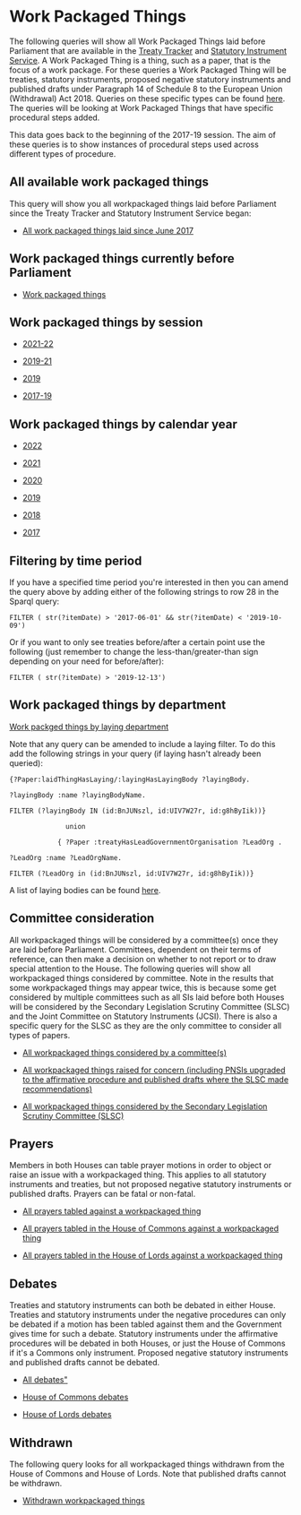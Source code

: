 # Work Packaged Things

The following queries will show all Work Packaged Things laid before Parliament that are available in the [Treaty Tracker](https://treaties.parliament.uk) and [Statutory Instrument Service](https://statutoryinstruments.parliament.uk/). A Work Packaged Thing is a thing, such as a paper, that is the focus of a work package. For these queries a Work Packaged Thing will be treaties, statutory instruments, proposed negative statutory instruments and published drafts under Paragraph 14 of Schedule 8 to the European Union (Withdrawal) Act 2018. Queries on these specific types can be found [here](https://ukparliament.github.io/ontologies/procedure/meta/queries/). The queries will be looking at Work Packaged Things that have specific procedural steps added.

This data goes back to the beginning of the 2017-19 session. The aim of these queries is to show instances of procedural steps used across different types of procedure.


## All available work packaged things

This query will show you all workpackaged things laid before Parliament since the Treaty Tracker and Statutory Instrument Service began:

* <a href="https://api.parliament.uk/s/cbea02e0">All work packaged things laid since June 2017</a>

## Work packaged things currently before Parliament

* [Work packaged things](https://api.parliament.uk/s/61ea2e4e)  

## Work packaged things by session

* <a href="https://api.parliament.uk/s/678addc1">2021-22</a>

* <a href="https://api.parliament.uk/s/0e601291">2019-21</a>

* <a href="https://api.parliament.uk/s/81727187">2019</a>

* <a href="https://api.parliament.uk/s/57fb64d3">2017-19</a>

## Work packaged things by calendar year

* <a href="https://api.parliament.uk/s/f12ad952">2022</a>

* <a href="https://api.parliament.uk/s/19224f0a">2021</a>

* <a href="https://api.parliament.uk/s/c48a5f3c">2020</a>

* <a href="https://api.parliament.uk/s/46569fbf">2019</a>

* <a href="https://api.parliament.uk/s/d5222955">2018</a>

* <a href="https://api.parliament.uk/s/ed8bb1bc">2017</a>

## Filtering by time period

If you have a specified time period you're interested in then you can amend the query above by adding either of the following strings to row 28 in the Sparql query:

    FILTER ( str(?itemDate) > '2017-06-01' && str(?itemDate) < '2019-10-09') 

Or if you want to only see treaties before/after a certain point use the following (just remember to change the less-than/greater-than sign depending on your need for before/after):

    FILTER ( str(?itemDate) > '2019-12-13')

## Work packaged things by department

[Work packged things by laying department](layings)	

Note that any query can be amended to include a laying filter. To do this add the following strings in your query (if laying hasn't already been queried):


    
	{?Paper:laidThingHasLaying/:layingHasLayingBody ?layingBody.
	
	?layingBody :name ?layingBodyName.
	
    FILTER (?layingBody IN (id:BnJUNszl, id:UIV7W27r, id:g8hByIik))}
	
                  union
				  
                { ?Paper :treatyHasLeadGovernmentOrganisation ?LeadOrg .
					
    ?LeadOrg :name ?LeadOrgName.
	
    FILTER (?LeadOrg in (id:BnJUNszl, id:UIV7W27r, id:g8hByIik))}
	
A list of laying bodies can be found [here](https://api.parliament.uk/query/resource?uri=https%3A%2F%2Fid.parliament.uk%2Fschema%2FLayingBody). 


## Committee consideration

All workpackaged things will be considered by a committee(s) once they are laid before Parliament. Committees, dependent on their terms of reference, can then make a decision on whether to not report or to draw special attention to the House. The following queries will show all workpackaged things considered by committee. Note in the results that some workpackaged things may appear twice, this is because some get considered by multiple committees such as all SIs laid before both Houses will be considered by the Secondary Legislation Scrutiny Committee (SLSC) and the Joint Committee on Statutory Instruments (JCSI). There is also a specific query for the SLSC as they are the only committee to consider all types of papers. 

* <a href="https://api.parliament.uk/s/86ca0733">All workpackaged things considered by a committee(s)</a>

* <a href="https://api.parliament.uk/s/5c918f33">All workpackaged things raised for concern (including PNSIs upgraded to the affirmative procedure and published drafts where the SLSC made recommendations)</a>

* <a href="https://api.parliament.uk/s/bb1c1c3f">All workpackaged things considered by the Secondary Legislation Scrutiny Committee (SLSC)</a>

## Prayers

Members in both Houses can table prayer motions in order to object or raise an issue with a workpackaged thing. This applies to all statutory instruments and treaties, but not proposed negative statutory instruments or published drafts. Prayers can be fatal or non-fatal. 

* <a href="https://api.parliament.uk/s/06f2f2b9">All prayers tabled against a workpackaged thing</a>

* <a href="https://api.parliament.uk/s/45855274">All prayers tabled in the House of Commons against a workpackaged thing</a>

* <a href="https://api.parliament.uk/s/c7c9a430">All prayers tabled in the House of Lords against a workpackaged thing</a>

## Debates 

Treaties and statutory instruments can both be debated in either House. Treaties and statutory instruments under the negative procedures can only be debated if a motion has been tabled against them and the Government gives time for such a debate. Statutory instruments under the affirmative procedures will be debated in both Houses, or just the House of Commons if it's a Commons only instrument. Proposed negative statutory instruments and published drafts cannot be debated. 

* <a href="https://api.parliament.uk/s/1e0e1c8e">All debates"</a>

* <a href="https://api.parliament.uk/s/18872032">House of Commons debates</a>

* <a href="https://api.parliament.uk/s/315cb74f">House of Lords debates</a>


## Withdrawn 

The following query looks for all workpackaged things withdrawn from the House of Commons and House of Lords. Note that published drafts cannot be withdrawn.

* <a href="https://api.parliament.uk/s/cca03850">Withdrawn workpackaged things</a>
